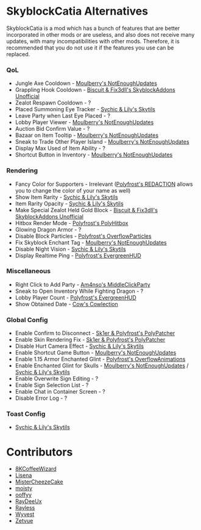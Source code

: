 # SkyblockCatia Alternatives

SkyblockCatia is a mod which has
a bunch of features that are better
incorporated in other mods or are
useless, and also does not receive
many updates, with many incompatibilities
with other mods. Therefore, it is
recommended that you do not use it
if the features you use can be replaced.

### QoL

* Jungle Axe Cooldown - [Moulberry's NotEnoughUpdates](https://modrinth.com/mod/notenoughupdates)
* Grappling Hook Cooldown - [Biscuit & Fix3dll's SkyblockAddons Unofficial](https://modrinth.com/mod/skyblockaddons-unofficial)
* Zealot Respawn Cooldown - ?
* Placed Summoning Eye Tracker - [Sychic & Lily's Skytils](https://github.com/Skytils/SkytilsMod/releases/latest)
* Leave Party when Last Eye Placed - ?
* Lobby Player Viewer - [Moulberry's NotEnoughUpdates](https://modrinth.com/mod/notenoughupdates)
* Auction Bid Confirm Value - ?
* Bazaar on Item Tooltip - [Moulberry's NotEnoughUpdates](https://modrinth.com/mod/notenoughupdates)
* Sneak to Trade Other Player Island - [Moulberry's NotEnoughUpdates](https://modrinth.com/mod/notenoughupdates)
* Display Max Used of Item Ability - ?
* Shortcut Button in Inventory - [Moulberry's NotEnoughUpdates](https://modrinth.com/mod/notenoughupdates)

### Rendering

* Fancy Color for Supporters - Irrelevant ([Polyfrost's REDACTION](https://modrinth.com/mod/redaction) allows you to change the color of your name as well)
* Show Item Rarity - [Sychic & Lily's Skytils](https://github.com/Skytils/SkytilsMod/releases/latest)
* Item Rarity Opacity - [Sychic & Lily's Skytils](https://github.com/Skytils/SkytilsMod/releases/latest)
* Make Special Zealot Held Gold Block - [Biscuit & Fix3dll's SkyblockAddons Unofficial](https://modrinth.com/mod/skyblockaddons-unofficial)
* Hitbox Render Mode - [Polyfrost's PolyHitbox](https://modrinth.com/mod/hitbox)
* Glowing Dragon Armor - ?
* Disable Block Particles - [Polyfrost's OverflowParticles](https://modrinth.com/mod/overflowparticles)
* Fix Skyblock Enchant Tag - [Moulberry's NotEnoughUpdates](https://github.com/Moulberry/NotEnoughUpdates/latest)
* Disable Night Vision - [Sychic & Lily's Skytils](https://github.com/Skytils/SkytilsMod/releases/latest)
* Display Realtime Ping - [Polyfrost's EvergreenHUD](https://modrinth.com/mod/evergreenhud)

### Miscellaneous

* Right Click to Add Party - [Am4nso's MiddleClickParty](https://hypixel.net/threads/forge-1-8-9-middleclickparty-invite-players-to-your-party-by-middle-clicking.3349916)
* Sneak to Open Inventory While Fighting Dragon - ?
* Lobby Player Count - [Polyfrost's EvergreenHUD](https://modrinth.com/mod/evergreenhud)
* Show Obtained Date - [Cow's Cowlection](https://github.com/cow-mc/Cowlection/releases/latest)

### Global Config

* Enable Confirm to Disconnect - [Sk1er & Polyfrost's PolyPatcher](https://modrinth.com/mod/patcher)
* Enable Skin Rendering Fix - [Sk1er & Polyfrost's PolyPatcher](https://modrinth.com/mod/patcher)
* Disable Hurt Camera Effect - [Sychic & Lily's Skytils](https://github.com/Skytils/SkytilsMod/releases/latest)
* Enable Shortcut Game Button - [Moulberry's NotEnoughUpdates](https://modrinth.com/mod/notenoughupdates)
* Enable 1.15 Armor Enchanted Glint - [Polyfrost's OverflowAnimations](https://modrinth.com/mod/animations)
* Enable Enchanted Glint for Skulls - [Moulberry's NotEnoughUpdates](https://modrinth.com/mod/notenoughupdates) / [Sychic & Lily's Skytils](https://github.com/Skytils/SkytilsMod/releases/latest)
* Enable Overwrite Sign Editing - ?
* Enable Sign Selection List - ?
* Enable Chat in Container Screen - ?
* Disable Error Log - ?

### Toast Config

* [Sychic & Lily's Skytils](https://github.com/Skytils/SkytilsMod/releases/latest)

# Contributors

* [8KCoffeeWizard](https://github.com/8KCoffeeWizard)
* [Lisena](https://github.com/lisenaaaa)
* [MisterCheezeCake](https://github.com/MisterCheezeCake)
* [moisty](https://github.com/Mqisty)
* [ooffyy](https://github.com/realooffyy)
* [RayDeeUx](https://github.com/RayDeeUx)
* [Rayless](https://github.com/UnderscoreRayless)
* [Wyvest](https://github.com/Wyvest)
* [Zetvue](https://zetvue.github.io)
